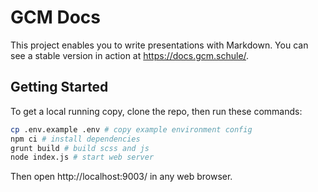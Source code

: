 # GCM Docs

This project enables you to write presentations with Markdown. You can see a stable version in action at https://docs.gcm.schule/.

## Getting Started

To get a local running copy, clone the repo, then run these commands:

```bash
cp .env.example .env # copy example environment config
npm ci # install dependencies
grunt build # build scss and js
node index.js # start web server
```

Then open http://localhost:9003/ in any web browser.
